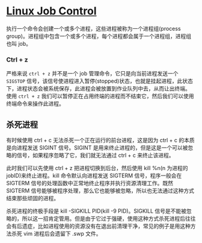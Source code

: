 # [Linux Job Control](https://www.cnblogs.com/sparkdev/p/11980732.html)

执行一个命令会创建一个或多个进程，这些进程被称为一个进程组(process group)。进程组中包含一个或多个进程，每个进程都会属于一个进程组，进程组也叫 job。


### Ctrl + z
严格来说 `ctrl + z` 并不是一个 job 管理命令，它只是向当前进程发送一个 `SIGSTOP` 信号，该信号使进程进入暂停(stopped)状态，也就是挂起进程，此状态下，进程状态会被系统保存，此进程会被放置到作业队列中去，从而让出终端。
使用 `ctrl + z` 我们可以暂停正在占用终端的进程而不结束它，然后我们可以使用终端命令来操作此进程。

## 杀死进程
有时候使用 ctrl + c 无法杀死一个正在运行的前台进程，这是因为 ctrl + c 的本质是向进程发送 SIGINT 信号。SIGINT 是用来终止进程的，但是这是一个可以被忽略的信号，如果程序忽略了它，我们就无法通过 ctrl + c 来终止该进程。

此时我们可以先使用 ctrl + z 把进程切换到后台，然后使用 kill %n(n 为进程的 jobID)来终止进程。kill 命令默认向进程发送 SIGTERM 信号，程序一般会在 SIGTERM 信号的处理函数中正常地终止程序并执行资源清理工作。既然 SIGTERM 信号能够被程序处理，那么它也能够被忽略，所以也无法通过这种方式结束那些顽固的进程。

杀死进程的终极手段是 kill -SIGKILL PID(kill -9 PID)。SIGKILL 信号是不能被忽略的，所以这一招肯定管用。但是由于它过于强硬，使用这种方式杀死进程后往往会有后遗症，比如进程使用的资源没有在退出前清理干净，常见的例子是用这种方法杀死 vim 进程后会遗留下 .swp 文件。



